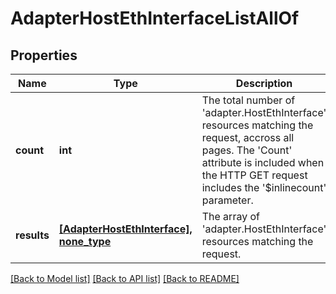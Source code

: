 # AdapterHostEthInterfaceListAllOf

## Properties
Name | Type | Description | Notes
------------ | ------------- | ------------- | -------------
**count** | **int** | The total number of &#39;adapter.HostEthInterface&#39; resources matching the request, accross all pages. The &#39;Count&#39; attribute is included when the HTTP GET request includes the &#39;$inlinecount&#39; parameter. | [optional] 
**results** | [**[AdapterHostEthInterface], none_type**](AdapterHostEthInterface.md) | The array of &#39;adapter.HostEthInterface&#39; resources matching the request. | [optional] 

[[Back to Model list]](../README.md#documentation-for-models) [[Back to API list]](../README.md#documentation-for-api-endpoints) [[Back to README]](../README.md)


